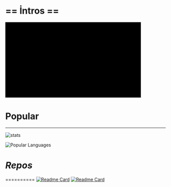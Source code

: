 # == İntros ==
![intro](https://github.com/Intikam21kurucu/intmages/blob/main/lv_0_20250104174243.gif)

# **Popular**
--------
![stats](https://github-readme-stats.vercel.app/api?username=Intikam21kurucu&show_icons=true&theme=radical)

![Popular Languages](https://github-readme-stats.vercel.app/api/top-langs/?username=Intikam21kurucu&layout=compact)

# *Repos*
==========
[![Readme Card](https://github-readme-stats.vercel.app/api/pin/?username=Intikam21kurucu&repo=intframework-termux)](https://github.com/Intikam21kurucu/intframework-termux)
[![Readme Card](https://github-readme-stats.vercel.app/api/pin/?username=Intikam21kurucu&repo=Sylph-intframework)](https://github.com/Intikam21kurucu/Sylph-intframework)